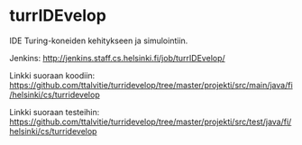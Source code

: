 turrIDEvelop
============

IDE Turing-koneiden kehitykseen ja simulointiin.

Jenkins: http://jenkins.staff.cs.helsinki.fi/job/turrIDEvelop/

Linkki suoraan koodiin: https://github.com/ttalvitie/turridevelop/tree/master/projekti/src/main/java/fi/helsinki/cs/turridevelop

Linkki suoraan testeihin: https://github.com/ttalvitie/turridevelop/tree/master/projekti/src/test/java/fi/helsinki/cs/turridevelop
